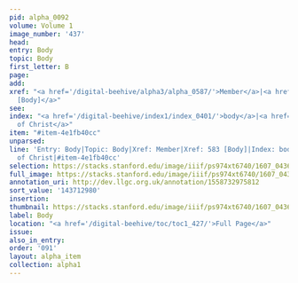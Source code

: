 ```yaml
---
pid: alpha_0092
volume: Volume 1
image_number: '437'
head:
entry: Body
topic: Body
first_letter: B
page:
add:
xref: "<a href='/digital-beehive/alpha3/alpha_0587/'>Member</a>|<a href='/digital-beehive/num3/num_0750/'>583
  [Body]</a>"
see:
index: "<a href='/digital-beehive/index1/index_0401/'>body</a>|<a href='/digital-beehive/index1/index_0402/'>body
  of Christ</a>"
item: "#item-4e1fb40cc"
unparsed:
line: 'Entry: Body|Topic: Body|Xref: Member|Xref: 583 [Body]|Index: body|Index: body
  of Christ|#item-4e1fb40cc'
selection: https://stacks.stanford.edu/image/iiif/ps974xt6740/1607_0436/360,2980,3058,563/full/0/default.jpg
full_image: https://stacks.stanford.edu/image/iiif/ps974xt6740/1607_0436/full/full/0/default.jpg
annotation_uri: http://dev.llgc.org.uk/annotation/1558732975812
sort_value: '143712980'
insertion:
thumbnail: https://stacks.stanford.edu/image/iiif/ps974xt6740/1607_0436/360,2980,600,180/250,/0/default.jpg
label: Body
location: "<a href='/digital-beehive/toc/toc1_427/'>Full Page</a>"
issue:
also_in_entry:
order: '091'
layout: alpha_item
collection: alpha1
---
```

